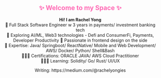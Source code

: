 
<div align="center">
 

 <h2 align="center"><span style="color: #ff69b4;">✨ Welcome to my Space ✨</span></h2>
<p align="center"><b>Hi! I am Rachel Yong</b><br>
🔭 Full Stack Software Engineer w 3 years in payments/ investment banking tech<br>
🌱 Exploring AI/ML, Web3 technologies - Defi and ConsumerFi, Payments, Developer Productivity
🤠 Passionate in frontend design on the side<br>
👾 Expertise: Java/ Springboot/ ReactNative/ Mobile and Web Development/ AWS/ Docker/ Python/ Shell&Bash<br>
🏄🏻‍♀️ Certifications: ORACLE JAVA/ AWS Cloud Practitioner<br>
🦹🏻‍♀️ Learning: Solidity/ Go/ Rust/ UI/UX</p>
Writing: https://medium.com/@rachelyongies 


</div>

